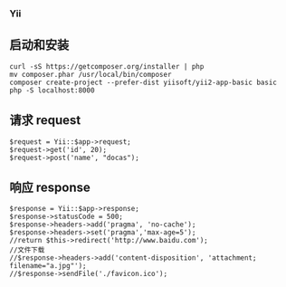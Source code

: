 ### Yii

## 启动和安装

    curl -sS https://getcomposer.org/installer | php
    mv composer.phar /usr/local/bin/composer
    composer create-project --prefer-dist yiisoft/yii2-app-basic basic
    php -S localhost:8000
    
## 请求 request

    $request = Yii::$app->request;
    $request->get('id', 20);
    $request->post('name', "docas");
    
## 响应 response

    $response = Yii::$app->response;
    $response->statusCode = 500;
    $response->headers->add('pragma', 'no-cache');
    $response->headers->set('pragma','max-age=5');
    //return $this->redirect('http://www.baidu.com');
    //文件下载
    //$response->headers->add('content-disposition', 'attachment; filename="a.jpg"'); 
    //$response->sendFile('./favicon.ico');
